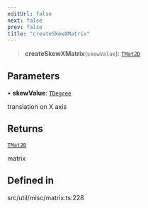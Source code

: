```yaml
---
editUrl: false
next: false
prev: false
title: "createSkewXMatrix"
---
```


> **createSkewXMatrix**(`skewValue`): [`TMat2D`](/api/type-aliases/tmat2d/)

## Parameters

• **skewValue**: [`TDegree`](/api/type-aliases/tdegree/)

translation on X axis

## Returns

[`TMat2D`](/api/type-aliases/tmat2d/)

matrix

## Defined in

src/util/misc/matrix.ts:228
